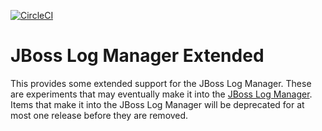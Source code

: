 [![CircleCI](https://circleci.com/gh/lOfnOrD/jboss-logmanager-ext.svg?style=svg)](https://circleci.com/gh/lOfnOrD/jboss-logmanager-ext)

JBoss Log Manager Extended
============

This provides some extended support for the JBoss Log Manager. These are experiments that may eventually make it into
the [JBoss Log Manager](https://github.com/jboss-logging/jboss-logmanager). Items that make it into the JBoss Log Manager
will be deprecated for at most one release before they are removed.
